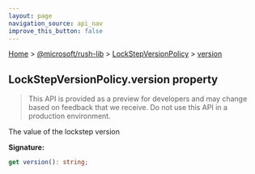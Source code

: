 ```yaml
---
layout: page
navigation_source: api_nav
improve_this_button: false
---
```



[Home](./index.md) &gt; [@microsoft/rush-lib](./rush-lib.md) &gt; [LockStepVersionPolicy](./rush-lib.lockstepversionpolicy.md) &gt; [version](./rush-lib.lockstepversionpolicy.version.md)

## LockStepVersionPolicy.version property

> This API is provided as a preview for developers and may change based on feedback that we receive. Do not use this API in a production environment.
>

The value of the lockstep version

<b>Signature:</b>

```typescript
get version(): string;
```
